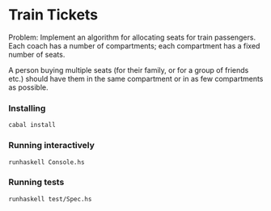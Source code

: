 # Train Tickets

Problem: Implement an algorithm for allocating seats for train passengers. Each coach has a number of compartments; each compartment has a fixed number of seats.

A person buying multiple seats (for their family, or for a group of friends etc.) should have them in the same compartment or in as few compartments as possible.

### Installing

```
cabal install
```

### Running interactively

```
runhaskell Console.hs
```

### Running tests

```
runhaskell test/Spec.hs
```
